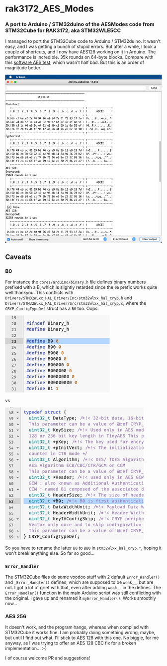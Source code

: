 # rak3172_AES_Modes

### A port to Arduino / STM32duino of the AESModes code from STM32Cube for RAK3172, aka STM32WLE5CC

I managed to port the STM32Cube code  to Arduino / STM32duino. It wasn't easy, and I was getting a bunch of stupid errors. But after a while, I took a couple of shortcuts, and I now have AES128 working on it in Arduino. The performance is incredible. 35k rounds on 64-byte blocks. Compare with this [software AES test](https://github.com/Kongduino/RAK3172_AES_Test), which wasn't half bad. But this is an order of magnitude better.

![Demo](assets/Demo.png)

## Caveats

### B0

For instance the `cores/arduino/binary.h` file defines binary numbers prefixed with a B, which is slightly retarded since the `0b` prefix works quite well thankyou. This conflicts with `Drivers/STM32WLxx_HAL_Driver/Inc/stm32wlxx_hal_cryp.h` and `Drivers/STM32WLxx_HAL_Driver/Src/stm32wlxx_hal_cryp.c`, where the `CRYP_ConfigTypeDef` struct has a `B0` too. Oops.

![Binary_B0](assets/Binary_B0.png)

vs

![Hal_Cryp_B0](assets/Hal_Cryp_B0.png)

So you have to rename the latter `B0` to `BB0` in `stm32wlxx_hal_cryp.*`, hoping it won't break anything else. So far so good...

### `Error_Handler`

The STM32Cube files do some voodoo stuff with 2 default `Error_Handler()` and `_Error_Handler()` defines, which are supposed to be `weak__`, but are not. I got a lot of grief with that, even after adding `weak__` in the defines. The `Error_Handler()` function in the main Arduino script was still conflicting with the original. I gave up and renamed it `myError_Handler()`. Works smoothly now...

### AES 256

It doesn't work, and the program hangs, whereas when compiled with STM32Cube it works fine. I am probably doing something wrong, maybe, but until I find out what, I'll stick to AES 128 with this one. No biggie, for me anyway, as I was trying to offer an AES 128 CBC fix for a broken implementation... :-)

I of course welcome PR and suggestions!